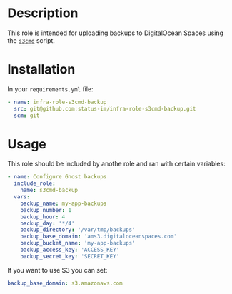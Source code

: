 # Description

This role is intended for uploading backups to DigitalOcean Spaces using the [`s3cmd`](https://s3tools.org/s3cmd) script.

# Installation

In your `requirements.yml` file:
```yaml
- name: infra-role-s3cmd-backup
  src: git@github.com:status-im/infra-role-s3cmd-backup.git
  scm: git
```

# Usage

This role should be included by anothe role and ran with certain variables:
```yaml
- name: Configure Ghost backups
  include_role:
    name: s3cmd-backup
  vars:
    backup_name: my-app-backups
    backup_number: 1
    backup_hour: 4
    backup_day: '*/4'
    backup_directory: '/var/tmp/backups'
    backup_base_domain: 'ams3.digitaloceanspaces.com'
    backup_bucket_name: 'my-app-backups'
    backup_access_key: 'ACCESS_KEY'
    backup_secret_key: 'SECRET_KEY'
```

If you want to use S3 you can set:
```yaml
backup_base_domain: s3.amazonaws.com
```
